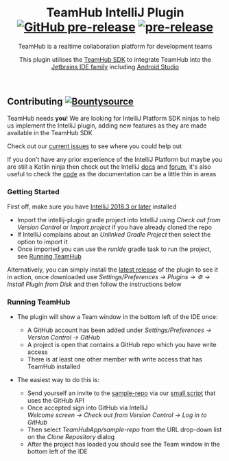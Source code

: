 <p align="center">
    <h1 align="center">TeamHub IntelliJ Plugin <a href="https://github.com/TeamHubApp/intellij-plugin/releases"><img src="https://img.shields.io/github/release-pre/TeamHubApp/intellij-plugin.svg" alt="GitHub pre-release"></a> <a href="https://github.com/TeamHubApp/intellij-plugin/releases"><img src="https://img.shields.io/badge/-pre--release-orange.svg" alt="pre-release"></a></h1>
    <p align="center">TeamHub is a realtime collaboration platform for development teams</p>
    <p align="center">This plugin utilises the <a href="https://developers.teamhub.app/core-ide/v0.1/">TeamHub SDK</a> to integrate TeamHub into the <a href="https://www.jetbrains.com/products.html?fromMenu#type=ide">Jetbrains IDE family</a> including <a href="https://developer.android.com/studio/">Android Studio</a></p>
    <br>
</p>

## Contributing [![Bountysource](https://img.shields.io/bountysource/team/teamhub/activity.svg)](https://www.bountysource.com/teams/teamhub)

TeamHub needs **you**! We are looking for IntelliJ Platform SDK ninjas to help us implement the IntelliJ plugin, adding new features as they are made available in the TeamHub SDK

Check out our [current issues](https://github.com/TeamHubApp/intellij-plugin/issues) to see where you could help out

If you don't have any prior experience of the IntelliJ Platform but maybe you are still a Kotlin ninja then check out the IntelliJ [docs](http://www.jetbrains.org/intellij/sdk/docs/welcome.html) and [forum](https://intellij-support.jetbrains.com/hc/en-us/community/topics/200366979-IntelliJ-IDEA-Open-API-and-Plugin-Development), it's also useful to check the [code](https://upsource.jetbrains.com/idea-ce/structure/idea-ce-d00d8b4ae3ed33097972b8a4286b336bf4ffcfab/platform/platform-api/src/com/intellij/openapi) as the documentation can be a little thin in areas

### Getting Started

First off, make sure you have [IntelliJ 2018.3 or later](https://www.jetbrains.com/idea/nextversion/) installed

- Import the intellij-plugin gradle project into IntelliJ using *Check out from Version Control* or *Import project* if you have already cloned the repo
- If IntelliJ complains about an *Unlinked Gradle Project* then select the option to import it
- Once imported you can use the *runIde* gradle task to run the project, see [Running TeamHub](#running-teamhub)

Alternatively, you can simply install the [latest release](https://github.com/TeamHubApp/intellij-plugin/releases) of the plugin to see it in action, once downloaded use *Settings/Preferences -> Plugins -> ⚙️ -> Install Plugin from Disk* and then follow the instructions below

### Running TeamHub

- The plugin will show a Team window in the bottom left of the IDE once:
   - A GitHub account has been added under *Settings/Preferences -> Version Control -> GitHub*
   - A project is open that contains a GitHub repo which you have write access 
   - There is at least one other member with write access that has TeamHub installed
   
- The easiest way to do this is:
   - Send yourself an invite to the [sample-repo](https://github.com/TeamHubApp/sample-repo) via our [small script](https://github.com/login/oauth/authorize?client_id=81a3b381e81f51928b97&allow_signup=false) that uses the GitHub API
   - Once accepted sign into GitHub via IntelliJ<br/>*Welcome screen -> Check out from Version Control -> Log in to GitHub*
   - Then select *TeamHubApp/sample-repo* from the URL drop-down list on the *Clone Repository* dialog
   - After the project has loaded you should see the Team window in the bottom left of the IDE
